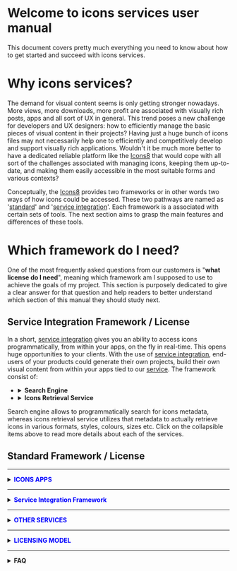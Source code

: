 # Welcome to icons  services user manual
This document covers pretty much everything you need to know about how to get started and succeed with icons services.
# Why icons services?
The demand for visual content seems is only getting stronger nowadays. More views, more downloads, more profit are associated with visually rich posts, apps and all sort of UX in general. This trend poses a new challenge for developers and UX designers: how to efficiently manage the basic pieces of visual content in their projects? Having just a huge bunch of icons files may not necessarily help one to efficiently and competitively develop and support visually rich applications. Wouldn't it be much more better to have a dedicated reliable platform like the [Icons8](https://icons8.com/) that would cope with all sort of the challenges associated with managing icons, keeping them up-to-date, and making them easily accessible in the most suitable forms and various contexts?

Conceptually, the [Icons8](https://icons8.com/) provides two frameworks or in other words two ways of how icons could be accessed. These two pathways are named as '[standard](...)' and '[service integration](...)'. Each framework is a associated with certain sets of tools. The next section aims to grasp the main features and differences of these tools.

# Which framework do I need?

One of the most frequently asked questions from our customers is "<b>what license do I need</b>", meaning which framework am I supposed to use to achieve the goals of my project. This section is purposely dedicated to give a clear answer for that question and help readers to better understand which section of this manual they should study next. 


## Service Integration Framework / License
In a short, [service integration](...) gives you an ability to access icons programmatically, from within your apps, on the fly in real-time. This opens huge opportunities to your clients. With the use of  [service integration](...), end-users of your products could generate their own projects, build their own visual content from within your apps tied to our [service](...). The framework consist of:


<ul>
  <li>
  <details>
  <summary>
   <strong>Search Engine</strong>
  </summary>
 Photo API
 </details>
  </li>
  
  <li>
  <details>
  <summary>
   <strong>Icons Retrieval Service</strong>
  </summary>


**1. Why [omg-img](http://img.icons8.com/) service?**
The service empowers developers and interface designers to get new UI products to the market faster at a lower cost. It drastically increases the workflow efficiency and let your team to stay focused on business logic of your app not on the low level processing tasks such as adjusting icons sizes, colors, formats etc. You even don’t have to export an icon and store it on a server. Everything becomes much more easier with [omg-img](http://img.icons8.com/) service. For example, it takes just a line of code `<img src=’https://img.icons8.com/search’/>` to insert a png icon [Magnifier](https://icons8.com/icon/set/magnifier/all) directly from the CDN to your application of any scale.

**2. Icon’s search available straight from the address bar of your browser.**
For your convenience, [omg-img](http://img.icons8.com/) service architecture allows developers and designers to browse for new icons directly from browser’s address bar as following: 

 - https://img.icons8.com/home 
 - https://img.icons8.com/house
- https://img.icons8.com/bungalow
- https://img.icons8.com/targaryen-house

There is always an option to browse for more icons from our web site search engine UI  https://icons8.com/icon/new-icons/all to get the names that you may use in constructing appropriate icons links for your apps.

**3. How do I apply styles?**
On our website, there is a list of icons styles on the left pane of the icons page. The list contains more than 20 various styles to outperform expectations of even the most demanding end-users of your apps. Below is the list of the most popular styles:

|monochrome|coloured|
|----------|--------|
|iOS: http://img.icons8.com/ios/car|Color: http://img.icons8.com/color/car|
|Windows: http://img.icons8.com/windows/car|Office: http://img.icons8.com/office/car|
|Material: http://img.icons8.com/material/car|Dusk: http://img.icons8.com/dusk/car|

[Omg-img](http://img.icons8.com/) let you apply a new style as easy as just inserting a style code within an icon’s link.

**4. Recolouring monochrome icons made easy**
To change the color of an icon with [omg-img](http://img.icons8.com/) service you simply insert an appropriate color code within an icon’s link as it is demonstrated below:
- <img src='http://img.icons8.com/ios/FF0000/car'> `http://img.icons8.com/ios/FF0000/car`
- <img src='http://img.icons8.com/ios/00FF00/car'> `http://img.icons8.com/ios/00FF00/car`
- <img src='http://img.icons8.com/ios/0000FF/car'> `http://img.icons8.com/ios/0000FF/car`

**5. How can I resize an icon?**
To modify an icon’s size the same logic is applied as before. It’s just enough to insert an icon’s size within its link:
- 'http://img.icons8.com/color/30px/car' <img src='http://img.icons8.com/color/30px/car' />
- 'http://img.icons8.com/color/40px/car' <img src='http://img.icons8.com/color/40px/car' />
- 'http://img.icons8.com/color/50px/car' <img src='http://img.icons8.com/color/50px/car' /> 
- 'http://img.icons8.com/color/60px/car' <img src='http://img.icons8.com/color/60px/car' /> 

For your convenience, the size of an icon can be written in two different formats: `100x100` or `100px`, depending on what you prefer the most.

**6. How can all sorts of artefacts be minimised when using pixel perfect?**
Each icon style is drawn for a specific pixel grid. Look at these few examples of various pixel grids: 
* iOS: `50x50`
* Metro: `26x26`
* Windows: `32x32`
* Material: `24x24`
* Color: `48x48`
* Office: `16x16`, `30x30`, `40x40`, `80x80`

In order to avoid all sorts of artefacts (blurring edges, washed out colours etc.) associated with changing an icon’s size, we strongly recommend you to choose multiples of original icon's size. For example for iOS style the multiples would be: `50x50`, `100x100`, `150x150` etc.
You can set an icon’s size either by specifying the size in pixels `100x100` / `100px` or with the use of factors: `2x` or `x2` (the number can vary).
For example:
- 'https://img.icons8.com/color/1x/brazilian-carnival.png' <img src='https://img.icons8.com/color/1x/brazilian-carnival.png'/>
- 'https://img.icons8.com/color/2x/brazilian-carnival.png' <img src='https://img.icons8.com/color/2x/brazilian-carnival.png' />

**7. What is the maximum size of an icon that your service can provide?**
The restriction applied to free png icons is 550px. Please read more in [API license](https://icons8.com/paid-license-99/#/).

**8. Which license do I need to start using [omg-img](http://img.icons8.com/)?**
To start using [omg-img](http://img.icons8.com) service for free, just [set a link](https://icons8.com/license) or buy [paid licence](https://icons8.com/paid-license-99/#/).

**9. What should I do if I can not find an icon that I need?**
You may send us a [request](https://icons8.com/request-icon/) to draw any icon you actually  need. It’s completely free. We try to do our the best to make our service comprehensive. However we do prioritise the requests which have the highest demand. You even may ask your friends, relatives and any community members to vote for your requested icon in order put your request on the very top of the queue. 

**10. Can an icon used in my app change over time?**
In short, it’s very unlikely but possible. The most updated version of an icon is accessible by a given icon’s link.
E.G. currently for the following link **`https://img.icons8.com/water-molecule`** we keep showing an icon with illustration of a water drop or an abstract molecule. However if we begin to receive more and more requests to change the icon’s appearance to say a water molecule like this H<sub>2</sub>O, then most probably we will alternate its look somehow to represent the structure of two atoms of hydrogen and one atom of oxygen bonded together. 

In case if you are planning to use an icon longterm, the best solution would be to use the canonical full path to the icon (.png), which can be formed [here](https://icons8.com/).

**11. Can I use an icon with .png extension?**
Yes you can use icons with .png extension in [omg-img](http://img.icons8.com/) service, however you would need to know the exact name of a .png icon. The .png names could differ from the names provided by the service. In order to find the desired .png icon name and create an appropriate query for it, you may use searching engine UI available on our website [here](https://icons8.com/icon/new-icons/all).

**12. How to use responsive size for [Office](https://icons8.com/office-icons/) style?**
It’s quite simple. Just add a parameter `office` to your request. For example:
 - <img src='http://img.icons8.com/office/50px/car.png?office=16'> `http://img.icons8.com/office/50px/car.png?office=16`
- <img src='http://img.icons8.com/office/50px/car.png?office=30'> `http://img.icons8.com/office/50px/car.png?office=30`
- <img src='http://img.icons8.com/office/50px/car.png?office=40'> `http://img.icons8.com/office/50px/car.png?office=40`
- <img src='http://img.icons8.com/office/50px/car.png?office=80'> `http://img.icons8.com/office/50px/car.png?office=80`


<br>
 </details>
 </li>
 
 

 </ul>
</details> 

Search engine allows to programmatically search for icons metadata, whereas icons retrieval service utilizes that metadata to actually retrieve icons in various formats, styles, colours, sizes etc. Click on the collapsible items above to read more details about each of the services.



## Standard Framework / License


 <hr>
 <details>
  <summary>
   <span style="color:blue"><strong>ICONS APPS</strong></span>
  </summary>
 <ul>
  <li>
  <details>
  <summary>
   <strong>Web App</strong>
  </summary>
   
   
 ## Searching
 ...
## Editing/Formating
...
## Effects/Collections
...
## Downloading 
...

 </details>
   
 </li>
  <li>
  <details>
  <summary>
   <strong>Desktop Apps (Windows & Mac)</strong>
  </summary>
 Desktop Apps (Windows & Mac)
 </details>
  </li>
 </ul>
</details> 
<hr> 





 <details>
  <summary>
   <span style="color:blue"><strong>Service Integration Framework</strong></span>
  </summary>
 <ul>
  <li>
  <details>
  <summary>
   <strong>Icons API</strong>
  </summary>
 
 
## Overview
The big idea behind the icons API is the ease of manipulation with visual content. Having just a huge bunch of icons files may not necessarily help you to efficiently and competitively produce and support agile development. Wouldn't it be much more better to have a dedicated platform like [Icons8](https://icons8.com/) that would cope with all sort of the challenges associated with managing, updating, and delivering the visual content in most suitable forms to outperform expectations of even the most demanding developers and UX designers? That is actually what the icons/photos services are all about. 

This is us, the Icons8, who takes the responsibility to maintain the whole [infrastructure](https://api.icons8.com/) of managing and accessing visual content to let our clients to focus on delivering new products to the market with highest pace and lowest cost possible.

In a nutshell, [icons API](https://api.icons8.com/) represents by itself a web service with a list of web methods to manipulate with the visual content on the fly. The web methods could be invoked from various types of applications either web, desktop, or mobile. This is how integration is being achieved. Such architecture gives a unique level of flexibility to our clients to develop very sophisticated applications with outstanding UX and optimised time-to-market.

## API functions

[Icons API](https://api.icons8.com/) handles requests from clients apps and returns both Base64-encoded icons and the meta information. Some of the operations are:
-   Searching for a string
-   Getting the categories
-   Getting the icons from a category
-   Searches for similar icons (icons that have similar tags)
-   Suggestions for find-as-you-type, etc.
-   Searching for a string
-   Getting the categories
-   Getting the icons from a category
-   Searches for similar icons (icons that have similar tags)
-   Suggestions for find-as-you-type, etc. 

Below is a complete list of operations with definitions and links to live test page:

| Operation | Definition | Live Test |
|:--|:--|:--:|
| [GET /api/iconsets/icon](https://api.icons8.com/manual/icon)|Returns several icons | [Try](https://api.icons8.com/try/icon)  |
|[GET /api/iconsets/icons](https://api.icons8.com/manual/icons)|Returns all icons in alphabetical order|[Try](https://api.icons8.com/try/icons)|
|[GET /api/iconsets/search](https://api.icons8.com/manual/search)|Returns icons by the specified search criteria|[Try](https://api.icons8.com/try/search)|
|[GET /api/iconsets/latest](https://api.icons8.com/manual/latest)|Returns several icons sorted by date, with the newest first|[Try](https://api.icons8.com/try/latest)|
|[GET /api/iconsets/similar](https://api.icons8.com/manual/similar)|Returns icons that similar to the given one|[Try](https://api.icons8.com/try/similar)|
|[GET /api/iconsets/total](https://api.icons8.com/manual/total)|Returns the total number of icons for different platforms|[Try](https://api.icons8.com/try/total)|
|[GET /api/iconsets/list](https://api.icons8.com/manual/list)|Returns lists with information about icons|[Try](https://api.icons8.com/try/list)|
|[GET /api/iconsets/categories](https://api.icons8.com/manual/categories)|Returns lists of categories|[Try](https://api.icons8.com/try/categories)|
|[GET /api/iconsets/category](https://api.icons8.com/manual/category)|Returns lists of icons in particular category|[Try](https://api.icons8.com/try/category)|
|[GET /api/iconsets/suggest](https://api.icons8.com/manual/suggest)|Returns suggests about icons and tags for given string|[Try](https://api.icons8.com/try/suggest)|
|[GET /api/iconsets/svg-symbol](https://api.icons8.com/manual/svg-symbol)|Returns SVG `symbol` image consists of specified icons|[Try](https://api.icons8.com/try/svg-symbol)|
|[GET /api/iconsets/download](https://api.icons8.com/manual/download)|Download icon's image|[Try](https://api.icons8.com/try/download)|

## Elements, Attributes, Parameters

## API vs. JSON (pros&cons)
### What If We Go out of Business etc.
## Examples

## Use cases
These are examples of API usage in production applications:

-   **Template customisation.**  <br> This is how  [Canva](https://www.canva.com/) uses our API to customise layouts.
    
-   **Graphics and text editors.** <br>  [Gravit](https://gravit.io/)  allows to insert our icons via API into their mockups.
    
-   **Application customisation.** <br>  [TimeTune](http://timetune.center/)  uses our API to customise activities.




You can plug Icons8 into your system in two ways:

-   Via  [our API](https://api.icons8.com/)
-   By downloading a JSON with all base64 encoded icons and metadata (names, tags, and categories)

## API or JSON?

**We think  [API](https://api.icons8.com/)  is better.**  It took us a couple of years to develop it. In particular, it provides:

-   Sphinx full-text  [search](https://icons8.com/icon/131/search)  with morphology
-   A third party spell  [check](https://icons8.com/icon/set/check/all)  API
-   Multiple operations that would take months of development
-   Also, we’ve learned some stuff the hard way, by doing it and removing it. For example, using synonyms APIs proved to be a failure
-   Also, we keep improving the metadata daily

On the other hand,  **utilizing JSON on your side is 100% reliable;**  you can’t beat that.

## What If We Go out of Business?

If we want you to count on our technology, we must earn your trust. Here is what happens  _in an extremely unlikely event of an emergency_, as they say in the pre-flight safety demonstrations.

If we go out of  [business](https://icons8.com/web-app/category/Business), the following will happen:

-   **We’ll keep the website**, including our API,  [running](https://en.icons8.com/web-app/915/running)  for years. Although we utilize a number of servers for everything from generating the icons to serving content to Google, the core of the website is an $80 droplet on Digital Ocean. We must be extremely broke to shut it down.
-   **If you’ve used JSON, you are 100% safe.**  If you use our API, keep our JSON export as a backup; if anything happens, you’ll have years to switch to it.

However, the probability of going out of  [business](https://icons8.com/icon/pack/business)  is low. Our company,  [VisualPharm](http://visualpharm.com/), has existed since 2003; the cash flow is good, and we grow organically without any loans.

## License Expiration

A license is valid for one year after the purchase. It includes:

-   All icons created to the date + one year of new icons
-   Access to our API (according to your plan)
-   Support (according to your plan)

After one year, we will offer you a subscription for another year.

_Exception_: we will not charge for the software that you don’t support anymore. You can keep distributing the software for free, if:

-   It has all icons offline and doesn’t use our API
-   You don’t release new versions after the license expiration

## Limitations

-   The price includes  _all icons at the moment of the purchase + 1 year of new icons_. The icons that we create after 1 year cost $249 per year.
-   Please make it clear to your users that they can only use the icons for creations with your software. They cannot export the icons and use them in other authoring tools.
-   Please make it clear to your users that they can purchase additional licenses.
- 
## Getting Started

To get started, please  [contact us](https://icons8.com/contact)  to obtain an API key.

## Pricing

Our API license starts at $100/month.
 
 
 </details>
 </li>
  <li>
  <details>
  <summary>
   <strong>Photo API</strong>
  </summary>
 Photo API
 </details>
  </li>
 </ul>
</details> 
<hr> 





 <details>
  <summary>
   <span style="color:blue"><strong>OTHER SERVICES</strong></span>
  </summary>
 <ul>
  <li>
  <details>
  <summary>
   <strong>Omg-Img service</strong>
  </summary>


**1. Why [omg-img](http://img.icons8.com/) service?**
The service empowers developers and interface designers to get new UI products to the market faster at a lower cost. It drastically increases the workflow efficiency and let your team to stay focused on business logic of your app not on the low level processing tasks such as adjusting icons sizes, colors, formats etc. You even don’t have to export an icon and store it on a server. Everything becomes much more easier with [omg-img](http://img.icons8.com/) service. For example, it takes just a line of code `<img src=’https://img.icons8.com/search’/>` to insert a png icon [Magnifier](https://icons8.com/icon/set/magnifier/all) directly from the CDN to your application of any scale.

**2. Icon’s search available straight from the address bar of your browser.**
For your convenience, [omg-img](http://img.icons8.com/) service architecture allows developers and designers to browse for new icons directly from browser’s address bar as following: 

 - https://img.icons8.com/home 
 - https://img.icons8.com/house
- https://img.icons8.com/bungalow
- https://img.icons8.com/targaryen-house

There is always an option to browse for more icons from our web site search engine UI  https://icons8.com/icon/new-icons/all to get the names that you may use in constructing appropriate icons links for your apps.

**3. How do I apply styles?**
On our website, there is a list of icons styles on the left pane of the icons page. The list contains more than 20 various styles to outperform expectations of even the most demanding end-users of your apps. Below is the list of the most popular styles:

|monochrome|coloured|
|----------|--------|
|iOS: http://img.icons8.com/ios/car|Color: http://img.icons8.com/color/car|
|Windows: http://img.icons8.com/windows/car|Office: http://img.icons8.com/office/car|
|Material: http://img.icons8.com/material/car|Dusk: http://img.icons8.com/dusk/car|

[Omg-img](http://img.icons8.com/) let you apply a new style as easy as just inserting a style code within an icon’s link.

**4. Recolouring monochrome icons made easy**
To change the color of an icon with [omg-img](http://img.icons8.com/) service you simply insert an appropriate color code within an icon’s link as it is demonstrated below:
- <img src='http://img.icons8.com/ios/FF0000/car'> `http://img.icons8.com/ios/FF0000/car`
- <img src='http://img.icons8.com/ios/00FF00/car'> `http://img.icons8.com/ios/00FF00/car`
- <img src='http://img.icons8.com/ios/0000FF/car'> `http://img.icons8.com/ios/0000FF/car`

**5. How can I resize an icon?**
To modify an icon’s size the same logic is applied as before. It’s just enough to insert an icon’s size within its link:
- 'http://img.icons8.com/color/30px/car' <img src='http://img.icons8.com/color/30px/car' />
- 'http://img.icons8.com/color/40px/car' <img src='http://img.icons8.com/color/40px/car' />
- 'http://img.icons8.com/color/50px/car' <img src='http://img.icons8.com/color/50px/car' /> 
- 'http://img.icons8.com/color/60px/car' <img src='http://img.icons8.com/color/60px/car' /> 

For your convenience, the size of an icon can be written in two different formats: `100x100` or `100px`, depending on what you prefer the most.

**6. How can all sorts of artefacts be minimised when using pixel perfect?**
Each icon style is drawn for a specific pixel grid. Look at these few examples of various pixel grids: 
* iOS: `50x50`
* Metro: `26x26`
* Windows: `32x32`
* Material: `24x24`
* Color: `48x48`
* Office: `16x16`, `30x30`, `40x40`, `80x80`

In order to avoid all sorts of artefacts (blurring edges, washed out colours etc.) associated with changing an icon’s size, we strongly recommend you to choose multiples of original icon's size. For example for iOS style the multiples would be: `50x50`, `100x100`, `150x150` etc.
You can set an icon’s size either by specifying the size in pixels `100x100` / `100px` or with the use of factors: `2x` or `x2` (the number can vary).
For example:
- 'https://img.icons8.com/color/1x/brazilian-carnival.png' <img src='https://img.icons8.com/color/1x/brazilian-carnival.png'/>
- 'https://img.icons8.com/color/2x/brazilian-carnival.png' <img src='https://img.icons8.com/color/2x/brazilian-carnival.png' />

**7. What is the maximum size of an icon that your service can provide?**
The restriction applied to free png icons is 550px. Please read more in [API license](https://icons8.com/paid-license-99/#/).

**8. Which license do I need to start using [omg-img](http://img.icons8.com/)?**
To start using [omg-img](http://img.icons8.com) service for free, just [set a link](https://icons8.com/license) or buy [paid licence](https://icons8.com/paid-license-99/#/).

**9. What should I do if I can not find an icon that I need?**
You may send us a [request](https://icons8.com/request-icon/) to draw any icon you actually  need. It’s completely free. We try to do our the best to make our service comprehensive. However we do prioritise the requests which have the highest demand. You even may ask your friends, relatives and any community members to vote for your requested icon in order put your request on the very top of the queue. 

**10. Can an icon used in my app change over time?**
In short, it’s very unlikely but possible. The most updated version of an icon is accessible by a given icon’s link.
E.G. currently for the following link **`https://img.icons8.com/water-molecule`** we keep showing an icon with illustration of a water drop or an abstract molecule. However if we begin to receive more and more requests to change the icon’s appearance to say a water molecule like this H<sub>2</sub>O, then most probably we will alternate its look somehow to represent the structure of two atoms of hydrogen and one atom of oxygen bonded together. 

In case if you are planning to use an icon longterm, the best solution would be to use the canonical full path to the icon (.png), which can be formed [here](https://icons8.com/).

**11. Can I use an icon with .png extension?**
Yes you can use icons with .png extension in [omg-img](http://img.icons8.com/) service, however you would need to know the exact name of a .png icon. The .png names could differ from the names provided by the service. In order to find the desired .png icon name and create an appropriate query for it, you may use searching engine UI available on our website [here](https://icons8.com/icon/new-icons/all).

**12. How to use responsive size for [Office](https://icons8.com/office-icons/) style?**
It’s quite simple. Just add a parameter `office` to your request. For example:
 - <img src='http://img.icons8.com/office/50px/car.png?office=16'> `http://img.icons8.com/office/50px/car.png?office=16`
- <img src='http://img.icons8.com/office/50px/car.png?office=30'> `http://img.icons8.com/office/50px/car.png?office=30`
- <img src='http://img.icons8.com/office/50px/car.png?office=40'> `http://img.icons8.com/office/50px/car.png?office=40`
- <img src='http://img.icons8.com/office/50px/car.png?office=80'> `http://img.icons8.com/office/50px/car.png?office=80`



<br>
 </details>
 </li>
 
 
  <li>
  <details>
  <summary>
   <strong>Scribble-AI service</strong>
  </summary>
 Photo API
 </details>
  </li>
 </ul>
</details> 
<hr> 


 <details>
  <summary>
   <span style="color:blue"><strong>LICENSING MODEL</strong></span>
  </summary>
 This section aims to explain in detail various aspects of licensing and pricing for icons/photos services. While the strict [license agreement](https://icons8.com/download/Icons8_License.pdf) mainly focuses on the legitimacy of various types of usage, this chapter helps our clients to quickly grasp the main pricing features and wisely select the best possible usage option.

There are two possibilities for our clients to use [Icons8](https://icons8.com/) services: on a free basis and on a payable basis. Please note that we do provide lots fruitful things to use for free. Actually, among all the icons/photos services there are only two services that potentially could be payable: [regular icon license](https://icons8.com/paid-license-99/#/) and [API integrations license](https://icons8.com/paid-license-99/#/). All other services provided absolutely for free without any hidden costs. Of cause, there could be some requests from our clients for custom art/photo processing work, but in general [these](https://icons8.com/paid-license-99/#/) are the only two services that in principle could be payable.  For information regarding the free of charge usage please read the ['Free of charge licensing'](#free-of-charge-licensing) section below. Payable option of cause have the most ambitious capabilities. All the shades of licensing associated with paid licenses are described in ['Paid licensing'](#paid-licensing) section. 
## Free of charge licensing
All of the [Icons8](https://icons8.com/) icons/photos services and icons apps can be used for free except the API integration service. You are welcome to use them for free for personal or commercial use however it will require from you to reference us somewhere in an appropriate (publicly accessible) place of your product. In most cases it is enough to place a web link pointed to our website's main page or best of all, pointed directly to the icon you decided to use. Please note that the free icons can only be downloaded in PNG up to 100x100px. The [Popular Icons](https://icons8.com/icon/pack/free-icons/all) and [Logos](https://icons8.com/icon/pack/Logos/all) are free in all formats, including SVG.  

Below is the list of suggested places where you may set up a link:

 - Websites - we require linking from all pages where the icons are used. Please put the link in the footer if the icons are used on each page. A nice example:  
  
![](https://storage.crisp.chat/users/helpdesk/website/0387cc22-33e9-44e8-826f-c5c18d31fc81/15635e20-8c02-41d0-9b98-da3da95cf81b.png)  
  
 - Desktop software - please put the link in the About dialog
 - Mobile apps - please put the link in the About dialog and acknowledgment on
   the AppStore/Google Play page. If the application doesn’t have an
   About section, please reference [Icons8](https://icons8.com/) on the app page
 - Chrome App - please add the link to the description in the Chrome Web Store and (if it doesn't break your layout) somewhere in Settings   
 - WordPress plugin - please link on the Settings page of the plugin and the
   plugin page   
 - PDF, Excel, Word, any other document and also eBooks
   and printed editions - you can put the link anywhere in the document 
 - PC game - please put the link in the Credits section. And we would
   love to have a copy of the game, thank you :-)   
 - YouTube - please put the link in the description box   
 - eBay page - you can put the link in the footer   
 - Social network - please place the link in some of your posts
 - T-shirts, mugs, umbrellas etc. - put the link in some noticeable location of the product

##  Paid licensing

 </details>
 
 <hr>
 
 
 <details>
 
  <summary>
   <strong>FAQ</strong>
 </summary>
 
 <details>
  <summary>
   <strong>LICENSING. FREE USAGE. SUBSCRIPTION. USAGE AFTER CANCELATION. DISTRIBUTION. </strong>
 </summary>
 
 <ol>
  <li>
   <details>
    <summary>
      <strong>Can I use Icons8 for free?</strong>
    </summary>
    
   Yes, you can use our icons for free for personal or commercial use if you put a link to our website.
   Please note that the free icons can only be downloaded in PNG up to 100x100px. The Popular Icons and Logos are free in all 
   formats, including SVG. Alternatively, you can purchase a license to get all formats and use them without crediting us.
   </details>
 <hr>
 </li>
 <li>
 <details>
  <summary>
   <strong>Can I use the icons after my subscription is expired?</strong>
 </summary>
  
Yes, the icons that you've used while your subscription was active can be used indefinitely.
Kindly note that after you make subscription and it expires you are not able to use previously downloaded icons on our web or app (unless you've downloaded them to your device).
 </details>
  <hr>
</li>
</ol> 
 </details>


<details>
  <summary>
   <strong>ICONS API. SOAP/JSON INTEGRATION. REQWESTS LIMITS. PLAN. WHAT IF ... </strong>
 </summary>
 
 <ol>
  <li>
 
   <details>
    <summary>
      <strong>Can I ...?</strong>
    </summary>
 
   more discussion goes here ...
   </details>
 
 <hr>
 </li>
 <li>
 <details>
  <summary>
   <strong>Can I ...?</strong>
 </summary>
  
 more discussion goes here ...
 </details>
 <hr>
</li>
</ol>
</details> 








<details>
  <summary>
   <strong>SEARCH. EDIT. LAYOUT. DOWNLOAD. FONTS. COLLECTIONS. </strong>
 </summary>
 
 <ol>
  <li>
 
   <details>
    <summary>
      <strong>Can I ...?</strong>
    </summary>
 
  more discussion goes here ...
   </details>
 
 <hr>
 </li>
 <li>
 <details>
  <summary>
   <strong>Can I ...?</strong>
 </summary>
  
 more discussion goes here ...
 </details>
 <hr>
</li>
</ol>
</details> 



</details>
